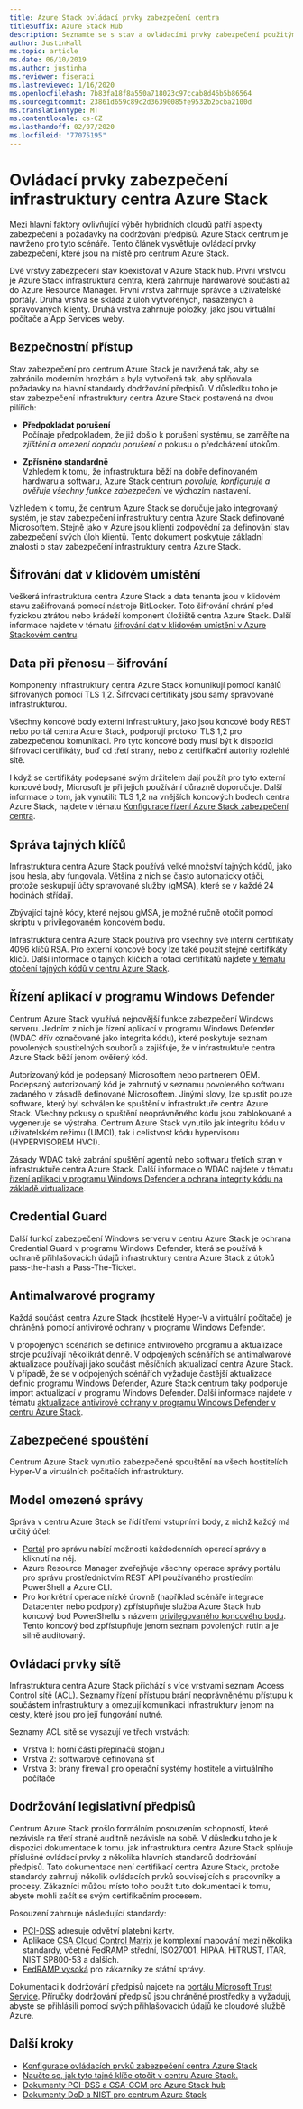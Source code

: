 ```yaml
---
title: Azure Stack ovládací prvky zabezpečení centra
titleSuffix: Azure Stack Hub
description: Seznamte se s stav a ovládacími prvky zabezpečení použitými pro centrum Azure Stack.
author: JustinHall
ms.topic: article
ms.date: 06/10/2019
ms.author: justinha
ms.reviewer: fiseraci
ms.lastreviewed: 1/16/2020
ms.openlocfilehash: 7b83fa18f8a550a718023c97ccab8d46b5b86564
ms.sourcegitcommit: 23861d659c89c2d36390085fe9532b2bcba2100d
ms.translationtype: MT
ms.contentlocale: cs-CZ
ms.lasthandoff: 02/07/2020
ms.locfileid: "77075195"
---
```

# <a name="azure-stack-hub-infrastructure-security-controls"></a>Ovládací prvky zabezpečení infrastruktury centra Azure Stack

Mezi hlavní faktory ovlivňující výběr hybridních cloudů patří aspekty zabezpečení a požadavky na dodržování předpisů. Azure Stack centrum je navrženo pro tyto scénáře. Tento článek vysvětluje ovládací prvky zabezpečení, které jsou na místě pro centrum Azure Stack.

Dvě vrstvy zabezpečení stav koexistovat v Azure Stack hub. První vrstvou je Azure Stack infrastruktura centra, která zahrnuje hardwarové součásti až do Azure Resource Manager. První vrstva zahrnuje správce a uživatelské portály. Druhá vrstva se skládá z úloh vytvořených, nasazených a spravovaných klienty. Druhá vrstva zahrnuje položky, jako jsou virtuální počítače a App Services weby.

## <a name="security-approach"></a>Bezpečnostní přístup

Stav zabezpečení pro centrum Azure Stack je navržená tak, aby se zabránilo moderním hrozbám a byla vytvořená tak, aby splňovala požadavky na hlavní standardy dodržování předpisů. V důsledku toho je stav zabezpečení infrastruktury centra Azure Stack postavená na dvou pilířích:

- **Předpokládat porušení**  
    Počínaje předpokladem, že již došlo k porušení systému, se zaměřte na *zjištění a omezení dopadu porušení a* pokusu o předcházení útokům.

- **Zpřísněno standardně**  
    Vzhledem k tomu, že infrastruktura běží na dobře definovaném hardwaru a softwaru, Azure Stack centrum *povoluje, konfiguruje a ověřuje všechny funkce zabezpečení* ve výchozím nastavení.

Vzhledem k tomu, že centrum Azure Stack se doručuje jako integrovaný systém, je stav zabezpečení infrastruktury centra Azure Stack definované Microsoftem. Stejně jako v Azure jsou klienti zodpovědní za definování stav zabezpečení svých úloh klientů. Tento dokument poskytuje základní znalosti o stav zabezpečení infrastruktury centra Azure Stack.

## <a name="data-at-rest-encryption"></a>Šifrování dat v klidovém umístění

Veškerá infrastruktura centra Azure Stack a data tenanta jsou v klidovém stavu zašifrovaná pomocí nástroje BitLocker. Toto šifrování chrání před fyzickou ztrátou nebo krádeží komponent úložiště centra Azure Stack. Další informace najdete v tématu [šifrování dat v klidovém umístění v Azure Stackovém centru](azure-stack-security-bitlocker.md).

## <a name="data-in-transit-encryption"></a>Data při přenosu – šifrování

Komponenty infrastruktury centra Azure Stack komunikují pomocí kanálů šifrovaných pomocí TLS 1,2. Šifrovací certifikáty jsou samy spravované infrastrukturou.

Všechny koncové body externí infrastruktury, jako jsou koncové body REST nebo portál centra Azure Stack, podporují protokol TLS 1,2 pro zabezpečenou komunikaci. Pro tyto koncové body musí být k dispozici šifrovací certifikáty, buď od třetí strany, nebo z certifikační autority rozlehlé sítě.

I když se certifikáty podepsané svým držitelem dají použít pro tyto externí koncové body, Microsoft je při jejich používání důrazně doporučuje.
Další informace o tom, jak vynutilit TLS 1,2 na vnějších koncových bodech centra Azure Stack, najdete v tématu [Konfigurace řízení Azure Stack zabezpečení centra](azure-stack-security-configuration.md).

## <a name="secret-management"></a>Správa tajných klíčů

Infrastruktura centra Azure Stack používá velké množství tajných kódů, jako jsou hesla, aby fungovala. Většina z nich se často automaticky otáčí, protože seskupují účty spravované služby (gMSA), které se v každé 24 hodinách střídají.

Zbývající tajné kódy, které nejsou gMSA, je možné ručně otočit pomocí skriptu v privilegovaném koncovém bodu.

Infrastruktura centra Azure Stack používá pro všechny své interní certifikáty 4096 klíčů RSA. Pro externí koncové body lze také použít stejné certifikáty klíčů. Další informace o tajných klíčích a rotaci certifikátů najdete [v tématu otočení tajných kódů v centru Azure Stack](azure-stack-rotate-secrets.md).

## <a name="windows-defender-application-control"></a>Řízení aplikací v programu Windows Defender

Centrum Azure Stack využívá nejnovější funkce zabezpečení Windows serveru. Jedním z nich je řízení aplikací v programu Windows Defender (WDAC dřív označované jako integrita kódu), které poskytuje seznam povolených spustitelných souborů a zajišťuje, že v infrastruktuře centra Azure Stack běží jenom ověřený kód.

Autorizovaný kód je podepsaný Microsoftem nebo partnerem OEM. Podepsaný autorizovaný kód je zahrnutý v seznamu povoleného softwaru zadaného v zásadě definované Microsoftem. Jinými slovy, lze spustit pouze software, který byl schválen ke spuštění v infrastruktuře centra Azure Stack. Všechny pokusy o spuštění neoprávněného kódu jsou zablokované a vygeneruje se výstraha. Centrum Azure Stack vynutilo jak integritu kódu v uživatelském režimu (UMCI), tak i celistvost kódu hypervisoru (HYPERVISOREM HVCI).

Zásady WDAC také zabrání spuštění agentů nebo softwaru třetích stran v infrastruktuře centra Azure Stack.
Další informace o WDAC najdete v tématu [řízení aplikací v programu Windows Defender a ochrana integrity kódu na základě virtualizace](https://docs.microsoft.com/windows/security/threat-protection/device-guard/introduction-to-device-guard-virtualization-based-security-and-windows-defender-application-control).

## <a name="credential-guard"></a>Credential Guard

Další funkcí zabezpečení Windows serveru v centru Azure Stack je ochrana Credential Guard v programu Windows Defender, která se používá k ochraně přihlašovacích údajů infrastruktury centra Azure Stack z útoků pass-the-hash a Pass-The-Ticket.

## <a name="antimalware"></a>Antimalwarové programy

Každá součást centra Azure Stack (hostitelé Hyper-V a virtuální počítače) je chráněná pomocí antivirové ochrany v programu Windows Defender.

V propojených scénářích se definice antivirového programu a aktualizace stroje používají několikrát denně. V odpojených scénářích se antimalwarové aktualizace používají jako součást měsíčních aktualizací centra Azure Stack. V případě, že se v odpojených scénářích vyžaduje častější aktualizace definic programu Windows Defender, Azure Stack centrum taky podporuje import aktualizací v programu Windows Defender. Další informace najdete v tématu [aktualizace antivirové ochrany v programu Windows Defender v centru Azure Stack](azure-stack-security-av.md).

## <a name="secure-boot"></a>Zabezpečené spouštění

Centrum Azure Stack vynutilo zabezpečené spouštění na všech hostitelích Hyper-V a virtuálních počítačích infrastruktury. 

## <a name="constrained-administration-model"></a>Model omezené správy

Správa v centru Azure Stack se řídí třemi vstupními body, z nichž každý má určitý účel:

- [Portál](azure-stack-manage-portals.md) pro správu nabízí možnosti každodenních operací správy a kliknutí na něj.
- Azure Resource Manager zveřejňuje všechny operace správy portálu pro správu prostřednictvím REST API používaného prostředím PowerShell a Azure CLI.
- Pro konkrétní operace nízké úrovně (například scénáře integrace Datacenter nebo podpory) zpřístupňuje služba Azure Stack hub koncový bod PowerShellu s názvem [privilegovaného koncového bodu](azure-stack-privileged-endpoint.md). Tento koncový bod zpřístupňuje jenom seznam povolených rutin a je silně auditovaný.

## <a name="network-controls"></a>Ovládací prvky sítě

Infrastruktura centra Azure Stack přichází s více vrstvami seznam Access Control sítě (ACL). Seznamy řízení přístupu brání neoprávněnému přístupu k součástem infrastruktury a omezují komunikaci infrastruktury jenom na cesty, které jsou pro její fungování nutné.

Seznamy ACL sítě se vysazují ve třech vrstvách:

- Vrstva 1: horní části přepínačů stojanu
- Vrstva 2: softwarově definovaná síť
- Vrstva 3: brány firewall pro operační systémy hostitele a virtuálního počítače

## <a name="regulatory-compliance"></a>Dodržování legislativní předpisů

Centrum Azure Stack prošlo formálním posouzením schopností, které nezávisle na třetí straně auditně nezávisle na sobě. V důsledku toho je k dispozici dokumentace k tomu, jak infrastruktura centra Azure Stack splňuje příslušné ovládací prvky z několika hlavních standardů dodržování předpisů. Tato dokumentace není certifikací centra Azure Stack, protože standardy zahrnují několik ovládacích prvků souvisejících s pracovníky a procesy. Zákazníci můžou místo toho použít tuto dokumentaci k tomu, abyste mohli začít se svým certifikačním procesem.

Posouzení zahrnuje následující standardy:

- [PCI-DSS](https://www.pcisecuritystandards.org/pci_security/) adresuje odvětví platební karty.
- Aplikace [CSA Cloud Control Matrix](https://cloudsecurityalliance.org/group/cloud-controls-matrix/#_overview) je komplexní mapování mezi několika standardy, včetně FedRAMP střední, ISO27001, HIPAA, HiTRUST, ITAR, NIST SP800-53 a dalších.
- [FedRAMP vysoká](https://www.fedramp.gov/fedramp-releases-high-baseline/) pro zákazníky ze státní správy.

Dokumentaci k dodržování předpisů najdete na [portálu Microsoft Trust Service](https://servicetrust.microsoft.com/ViewPage/AzureStack). Příručky dodržování předpisů jsou chráněné prostředky a vyžadují, abyste se přihlásili pomocí svých přihlašovacích údajů ke cloudové službě Azure.

## <a name="next-steps"></a>Další kroky

- [Konfigurace ovládacích prvků zabezpečení centra Azure Stack](azure-stack-security-configuration.md)
- [Naučte se, jak tyto tajné klíče otočit v centru Azure Stack.](azure-stack-rotate-secrets.md)
- [Dokumenty PCI-DSS a CSA-CCM pro Azure Stack hub](https://servicetrust.microsoft.com/ViewPage/TrustDocuments)
- [Dokumenty DoD a NIST pro centrum Azure Stack](https://servicetrust.microsoft.com/ViewPage/Blueprint)

